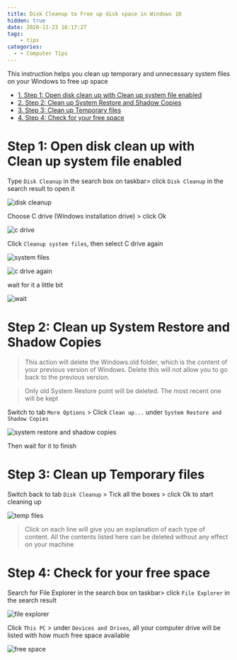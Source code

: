 ```yaml
---
title: Disk Cleanup to Free up disk space in Windows 10
hidden: true
date: 2020-11-23 16:17:27
tags:
    - tips
categories:
  - - Computer Tips
---
```


This instruction helps you clean up temporary and unnecessary system files on your Windows to free up space

<!-- more -->

<!-- TOC -->

- [1. Step 1: Open disk clean up with Clean up system file enabled](#1-step-1-open-disk-clean-up-with-clean-up-system-file-enabled)
- [2. Step 2: Clean up System Restore and Shadow Copies](#2-step-2-clean-up-system-restore-and-shadow-copies)
- [3. Step 3: Clean up Temporary files](#3-step-3-clean-up-temporary-files)
- [4. Step 4: Check for your free space](#4-step-4-check-for-your-free-space)

<!-- /TOC -->

# Step 1: Open disk clean up with Clean up system file enabled
<a id="markdown-step-1%3A-open-disk-clean-up-with-clean-up-system-file-enabled" name="step-1%3A-open-disk-clean-up-with-clean-up-system-file-enabled"></a>

Type `Disk Cleanup` in the search box on taskbar> click `Disk Cleanup` in the search result to open it

![disk cleanup](https://i.imgur.com/0eGTnfs.png)

Choose C drive (Windows installation drive) > click Ok

![c drive](https://i.imgur.com/P5D4Vtr.png)

Click `Cleanup system files`, then select C drive again

![system files](https://i.imgur.com/fYQE0zk.png)

![c drive again](https://i.imgur.com/HVfrA3N.png)

wait for it a little bit

![wait](https://i.imgur.com/njuHGUK.png)

# Step 2: Clean up System Restore and Shadow Copies
<a id="markdown-step-2%3A-clean-up-system-restore-and-shadow-copies" name="step-2%3A-clean-up-system-restore-and-shadow-copies"></a>

> This action will delete the Windows.old folder, which is the content of your previous version of Windows. Delete this will not allow you to go back to the previous version.

> Only old System Restore point will be deleted. The most recent one will be kept

Switch to tab `More Options` > Click `Clean up...` under `System Restore and Shadow Copies`

![system restore and shadow copies](https://i.imgur.com/l0ZRvTe.png)

Then wait for it to finish

# Step 3: Clean up Temporary files
<a id="markdown-step-3%3A-clean-up-temporary-files" name="step-3%3A-clean-up-temporary-files"></a>

Switch back to tab `Disk Cleanup` > Tick all the boxes > click Ok to start cleaning up

![temp files](https://i.imgur.com/872Vyp6.png)

> Click on each line will give you an explanation of each type of content. All the contents listed here can be deleted without any effect on your machine

# Step 4: Check for your free space
<a id="markdown-step-4%3A-check-for-your-free-space" name="step-4%3A-check-for-your-free-space"></a>

Search for File Explorer in the search box on taskbar> click `File Explorer` in the search result

![file explorer](https://i.imgur.com/Qh2Z2o8.png)

Click `This PC` > under `Devices and Drives`, all your computer drive will be listed with how much free space available

![free space](https://i.imgur.com/2i66yAq.png)